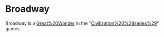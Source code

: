 # Broadway

Broadway is a [Great%20Wonder](wonder) in the "[Civilization%20%28series%29](Civilization)" games.